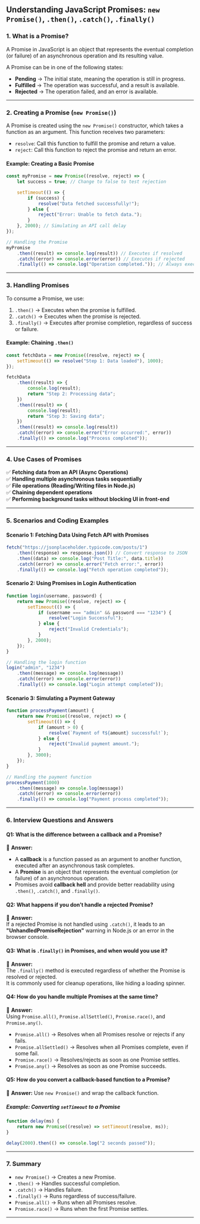 ## **Understanding JavaScript Promises: `new Promise()`, `.then()`, `.catch()`, `.finally()`**

### **1. What is a Promise?**
A Promise in JavaScript is an object that represents the eventual completion (or failure) of an asynchronous operation and its resulting value.

A Promise can be in one of the following states:
- **Pending** → The initial state, meaning the operation is still in progress.
- **Fulfilled** → The operation was successful, and a result is available.
- **Rejected** → The operation failed, and an error is available.

---

### **2. Creating a Promise (`new Promise()`)**
A Promise is created using the `new Promise()` constructor, which takes a function as an argument. This function receives two parameters:
- `resolve`: Call this function to fulfill the promise and return a value.
- `reject`: Call this function to reject the promise and return an error.

#### **Example: Creating a Basic Promise**
```javascript
const myPromise = new Promise((resolve, reject) => {
    let success = true; // Change to false to test rejection

    setTimeout(() => {
        if (success) {
            resolve("Data fetched successfully!");
        } else {
            reject("Error: Unable to fetch data.");
        }
    }, 2000); // Simulating an API call delay
});

// Handling the Promise
myPromise
    .then((result) => console.log(result)) // Executes if resolved
    .catch((error) => console.error(error)) // Executes if rejected
    .finally(() => console.log("Operation completed.")); // Always executes
```

---

### **3. Handling Promises**
To consume a Promise, we use:
1. `.then()` → Executes when the promise is fulfilled.
2. `.catch()` → Executes when the promise is rejected.
3. `.finally()` → Executes after promise completion, regardless of success or failure.

#### **Example: Chaining `.then()`**
```javascript
const fetchData = new Promise((resolve, reject) => {
    setTimeout(() => resolve("Step 1: Data loaded"), 1000);
});

fetchData
    .then((result) => {
        console.log(result);
        return "Step 2: Processing data";
    })
    .then((result) => {
        console.log(result);
        return "Step 3: Saving data";
    })
    .then((result) => console.log(result))
    .catch((error) => console.error("Error occurred:", error))
    .finally(() => console.log("Process completed"));
```

---

### **4. Use Cases of Promises**
✅ **Fetching data from an API (Async Operations)**  
✅ **Handling multiple asynchronous tasks sequentially**  
✅ **File operations (Reading/Writing files in Node.js)**  
✅ **Chaining dependent operations**  
✅ **Performing background tasks without blocking UI in front-end**  

---

### **5. Scenarios and Coding Examples**

#### **Scenario 1: Fetching Data Using Fetch API with Promises**
```javascript
fetch("https://jsonplaceholder.typicode.com/posts/1")
    .then((response) => response.json()) // Convert response to JSON
    .then((data) => console.log("Post Title:", data.title))
    .catch((error) => console.error("Fetch error:", error))
    .finally(() => console.log("Fetch operation completed"));
```

#### **Scenario 2: Using Promises in Login Authentication**
```javascript
function login(username, password) {
    return new Promise((resolve, reject) => {
        setTimeout(() => {
            if (username === "admin" && password === "1234") {
                resolve("Login Successful");
            } else {
                reject("Invalid Credentials");
            }
        }, 2000);
    });
}

// Handling the login function
login("admin", "1234")
    .then((message) => console.log(message))
    .catch((error) => console.error(error))
    .finally(() => console.log("Login attempt completed"));
```

#### **Scenario 3: Simulating a Payment Gateway**
```javascript
function processPayment(amount) {
    return new Promise((resolve, reject) => {
        setTimeout(() => {
            if (amount > 0) {
                resolve(`Payment of ₹${amount} successful!`);
            } else {
                reject("Invalid payment amount.");
            }
        }, 3000);
    });
}

// Handling the payment function
processPayment(1000)
    .then((message) => console.log(message))
    .catch((error) => console.error(error))
    .finally(() => console.log("Payment process completed"));
```

---

### **6. Interview Questions and Answers**

#### **Q1: What is the difference between a callback and a Promise?**
📌 **Answer:**
- A **callback** is a function passed as an argument to another function, executed after an asynchronous task completes.
- A **Promise** is an object that represents the eventual completion (or failure) of an asynchronous operation.
- Promises avoid **callback hell** and provide better readability using `.then()`, `.catch()`, and `.finally()`.

#### **Q2: What happens if you don’t handle a rejected Promise?**
📌 **Answer:**  
If a rejected Promise is not handled using `.catch()`, it leads to an **"UnhandledPromiseRejection"** warning in Node.js or an error in the browser console.

#### **Q3: What is `.finally()` in Promises, and when would you use it?**
📌 **Answer:**  
The `.finally()` method is executed regardless of whether the Promise is resolved or rejected.  
It is commonly used for cleanup operations, like hiding a loading spinner.

#### **Q4: How do you handle multiple Promises at the same time?**
📌 **Answer:**  
Using `Promise.all()`, `Promise.allSettled()`, `Promise.race()`, and `Promise.any()`.  
- `Promise.all()` → Resolves when all Promises resolve or rejects if any fails.
- `Promise.allSettled()` → Resolves when all Promises complete, even if some fail.
- `Promise.race()` → Resolves/rejects as soon as one Promise settles.
- `Promise.any()` → Resolves as soon as one Promise succeeds.

#### **Q5: How do you convert a callback-based function to a Promise?**
📌 **Answer:** Use `new Promise()` and wrap the callback function.

##### **Example: Converting `setTimeout` to a Promise**
```javascript
function delay(ms) {
    return new Promise((resolve) => setTimeout(resolve, ms));
}

delay(2000).then(() => console.log("2 seconds passed"));
```

---

### **7. Summary**
- `new Promise()` → Creates a new Promise.
- `.then()` → Handles successful completion.
- `.catch()` → Handles failure.
- `.finally()` → Runs regardless of success/failure.
- `Promise.all()` → Runs when all Promises resolve.
- `Promise.race()` → Runs when the first Promise settles.

---
